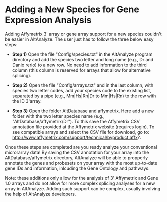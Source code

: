 # Adding a New Species for Gene Expression Analysis #

Adding Affymetrix 3' array or gene array support for a new species couldn't be easier in AltAnalyze. The user just has to follow the three below easy steps:

  * **Step 1)** Open the file "Config/species.txt" in the AltAnalyze program directory and add the species two letter and long name (e.g., Dr and Danio rerio) to a new row. No need to add information to the third column (this column is reserved for arrays that allow for alternative splicing).

  * **Step 2)**  Open the file "Config/arrays.txt" and in the last column, with species two letter codes, add your species code to the existing list, separated by a pipe (e.g., Mm|Hs|Rn|Dr to Mm|Hs|Rn) to the row with the ID 3'array.

  * **Step 3)** Open the folder AltDatabase and affymetrix. Here add a new folder with the two letter species name (e.g., "AltDatabase/affymetrix/Dr"). To this save the Affymetrix CSV annotation file provided at the Affymetrix website (requires login). To see compatible arrays and select the CSV file for download, go to: http://www.affymetrix.com/support/technical/byproduct.affx?.

Once these steps are completed are you ready analyze your conventional microrarray data! By saving the CSV annotation for your array into the AltDatabase/affymetrix directory, AltAnalyze will be able to propperly annotate the genes and probesets on your array with the most up-to-date gene IDs and information, inlcuding the Gene Ontology and pathways.

Note: these additions only allow for the analysis of 3' Affymetrix and Gene 1.0 arrays and do not allow for more complex splicing analyses for a new array in AltAnalyze.  Adding such support can be complex, usually involving the help of AltAnalyze developers.